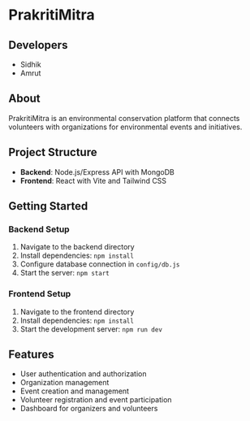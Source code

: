 # PrakritiMitra

## Developers
- Sidhik
- Amrut

## About
PrakritiMitra is an environmental conservation platform that connects volunteers with organizations for environmental events and initiatives.

## Project Structure
- **Backend**: Node.js/Express API with MongoDB
- **Frontend**: React with Vite and Tailwind CSS

## Getting Started

### Backend Setup
1. Navigate to the backend directory
2. Install dependencies: `npm install`
3. Configure database connection in `config/db.js`
4. Start the server: `npm start`

### Frontend Setup
1. Navigate to the frontend directory
2. Install dependencies: `npm install`
3. Start the development server: `npm run dev`

## Features
- User authentication and authorization
- Organization management
- Event creation and management
- Volunteer registration and event participation
- Dashboard for organizers and volunteers